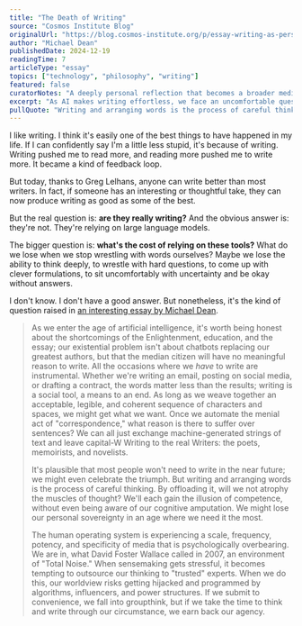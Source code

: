 ```yaml
---
title: "The Death of Writing"
source: "Cosmos Institute Blog"
originalUrl: "https://blog.cosmos-institute.org/p/essay-writing-as-personal-sovereignty"
author: "Michael Dean"
publishedDate: 2024-12-19
readingTime: 7
articleType: "essay"
topics: ["technology", "philosophy", "writing"]
featured: false
curatorNotes: "A deeply personal reflection that becomes a broader meditation on what we lose when we stop wrestling with words ourselves. The connection between writing and thinking isn't just metaphorical—Dean argues it's the foundation of personal sovereignty in an age of algorithmic influence. The question isn't whether AI can write better, but whether we can think as clearly without the struggle of arranging our own words."
excerpt: "As AI makes writing effortless, we face an uncomfortable question: if we stop wrestling with words ourselves, do we lose the ability to think deeply? Michael Dean argues that writing isn't just communication—it's how we earn back our cognitive agency."
pullQuote: "Writing and arranging words is the process of careful thinking. By offloading it, will we not atrophy the muscles of thought?"
---
```


I like writing. I think it's easily one of the best things to have happened in my life. If I can confidently say I'm a little less stupid, it's because of writing. Writing pushed me to read more, and reading more pushed me to write more. It became a kind of feedback loop.

But today, thanks to Greg Lelhans, anyone can write better than most writers. In fact, if someone has an interesting or thoughtful take, they can now produce writing as good as some of the best.

But the real question is: **are they really writing?** And the obvious answer is: they're not. They're relying on large language models.

The bigger question is: **what's the cost of relying on these tools?** What do we lose when we stop wrestling with words ourselves? Maybe we lose the ability to think deeply, to wrestle with hard questions, to come up with clever formulations, to sit uncomfortably with uncertainty and be okay without answers.

I don't know. I don't have a good answer. But nonetheless, it's the kind of question raised in [an interesting essay by Michael Dean](https://blog.cosmos-institute.org/p/essay-writing-as-personal-sovereignty).

> As we enter the age of artificial intelligence, it's worth being
> honest about the shortcomings of the Enlightenment, education, and the
> essay; our existential problem isn't about chatbots replacing our
> greatest authors, but that the median citizen will have no meaningful
> reason to write. All the occasions where we _have_ to write are
> instrumental. Whether we're writing an email, posting on social media,
> or drafting a contract, the words matter less than the results;
> writing is a social tool, a means to an end. As long as we weave
> together an acceptable, legible, and coherent sequence of characters
> and spaces, we might get what we want. Once we automate the menial act
> of "correspondence," what reason is there to suffer over sentences? We
> can all just exchange machine-generated strings of text and leave
> capital-W Writing to the real Writers: the poets, memoirists, and
> novelists.
> 
> It's plausible that most people won't need to write in the near
> future; we might even celebrate the triumph. But writing and arranging
> words is the process of careful thinking. By offloading it, will we
> not atrophy the muscles of thought? We'll each gain the illusion of
> competence, without even being aware of our cognitive amputation. We
> might lose our personal sovereignty in an age where we need it the
> most.
> 
> The human operating system is experiencing a scale, frequency,
> potency, and specificity of media that is psychologically overbearing.
> We are in, what David Foster Wallace called in 2007, an environment of
> "Total Noise." When sensemaking gets stressful, it becomes tempting to
> outsource our thinking to "trusted" experts. When we do this, our
> worldview risks getting hijacked and programmed by algorithms,
> influencers, and power structures. If we submit to convenience, we
> fall into groupthink, but if we take the time to think and write
> through our circumstance, we earn back our agency.